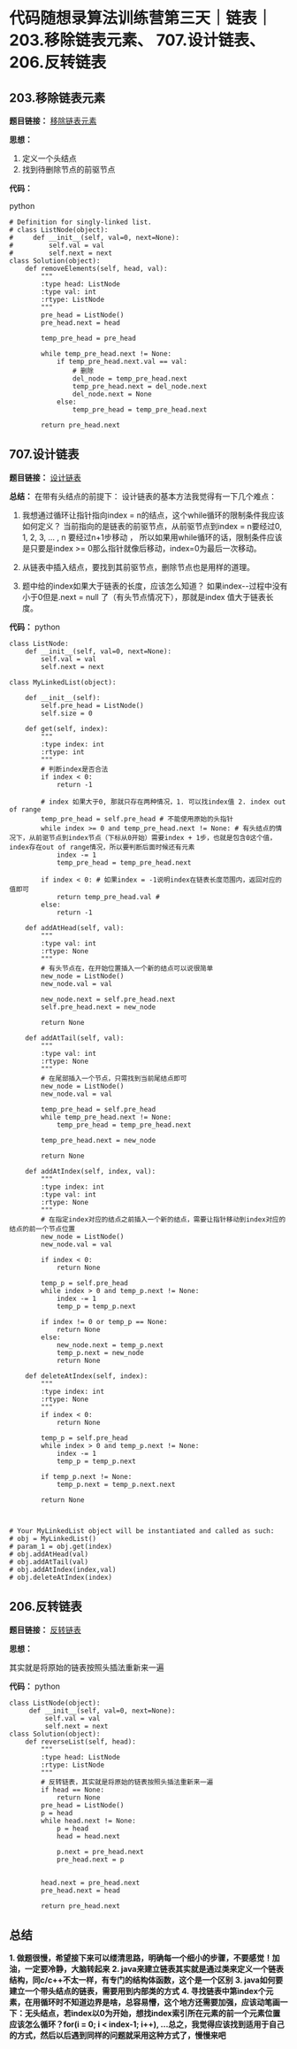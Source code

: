 ﻿# 代码随想录算法训练营第三天｜链表｜ 203.移除链表元素、 707.设计链表、206.反转链表
## 203.移除链表元素
**题目链接：** [移除链表元素](https://leetcode.cn/problems/remove-linked-list-elements/)

**思想：**

1. 定义一个头结点
2. 找到待删除节点的前驱节点

**代码：**

python
```
# Definition for singly-linked list.
# class ListNode(object):
#     def __init__(self, val=0, next=None):
#         self.val = val
#         self.next = next
class Solution(object):
    def removeElements(self, head, val):
        """
        :type head: ListNode
        :type val: int
        :rtype: ListNode
        """
        pre_head = ListNode()
        pre_head.next = head

        temp_pre_head = pre_head

        while temp_pre_head.next != None:
            if temp_pre_head.next.val == val:
                # 删除
                del_node = temp_pre_head.next
                temp_pre_head.next = del_node.next
                del_node.next = None
            else:
                temp_pre_head = temp_pre_head.next
        
        return pre_head.next
```
## 707.设计链表
**题目链接：** [设计链表](https://leetcode.cn/problems/design-linked-list/description/)

**总结：**
在带有头结点的前提下：
设计链表的基本方法我觉得有一下几个难点：
1. 我想通过循环让指针指向index = n的结点，这个while循环的限制条件我应该如何定义？
当前指向的是链表的前驱节点，从前驱节点到index = n要经过0, 1, 2, 3, ... , n 要经过n+1步移动 ， 所以如果用while循环的话，限制条件应该是只要是index >= 0那么指针就像后移动，index=0为最后一次移动。


2. 从链表中插入结点，要找到其前驱节点，删除节点也是用样的道理。

3. 题中给的index如果大于链表的长度，应该怎么知道？
如果index--过程中没有小于0但是.next = null 了（有头节点情况下），那就是index 值大于链表长度。

**代码：**
python
```
class ListNode:
    def __init__(self, val=0, next=None):
        self.val = val
        self.next = next
        
class MyLinkedList(object):

    def __init__(self):
        self.pre_head = ListNode()
        self.size = 0

    def get(self, index):
        """
        :type index: int
        :rtype: int
        """
        # 判断index是否合法
        if index < 0:
            return -1
        
        # index 如果大于0, 那就只存在两种情况，1. 可以找index值 2. index out of range
        temp_pre_head = self.pre_head # 不能使用原始的头指针
        while index >= 0 and temp_pre_head.next != None: # 有头结点的情况下，从前驱节点到index节点（下标从0开始）需要index + 1步，也就是包含0这个值，index存在out of range情况，所以要判断后面时候还有元素
            index -= 1
            temp_pre_head = temp_pre_head.next
        
        if index < 0: # 如果index = -1说明index在链表长度范围内，返回对应的值即可
            return temp_pre_head.val # 
        else:
            return -1

    def addAtHead(self, val):
        """
        :type val: int
        :rtype: None
        """
		# 有头节点在，在开始位置插入一个新的结点可以说很简单
        new_node = ListNode()
        new_node.val = val
        
        new_node.next = self.pre_head.next
        self.pre_head.next = new_node

        return None
	
    def addAtTail(self, val):
        """
        :type val: int
        :rtype: None
        """
        # 在尾部插入一个节点，只需找到当前尾结点即可
        new_node = ListNode()
        new_node.val = val

        temp_pre_head = self.pre_head
        while temp_pre_head.next != None:
            temp_pre_head = temp_pre_head.next
        
        temp_pre_head.next = new_node

        return None

    def addAtIndex(self, index, val):
        """
        :type index: int
        :type val: int
        :rtype: None
        """
        # 在指定index对应的结点之前插入一个新的结点，需要让指针移动到index对应的结点的前一个节点位置
        new_node = ListNode()
        new_node.val = val

        if index < 0:
            return None
        
        temp_p = self.pre_head
        while index > 0 and temp_p.next != None:
            index -= 1
            temp_p = temp_p.next

        if index != 0 or temp_p == None:
            return None
        else:
            new_node.next = temp_p.next
            temp_p.next = new_node
            return None

    def deleteAtIndex(self, index):
        """
        :type index: int
        :rtype: None
        """
        if index < 0:
            return None
        
        temp_p = self.pre_head
        while index > 0 and temp_p.next != None:
            index -= 1
            temp_p = temp_p.next
        
        if temp_p.next != None:
            temp_p.next = temp_p.next.next

        return None



# Your MyLinkedList object will be instantiated and called as such:
# obj = MyLinkedList()
# param_1 = obj.get(index)
# obj.addAtHead(val)
# obj.addAtTail(val)
# obj.addAtIndex(index,val)
# obj.deleteAtIndex(index)
```
## 206.反转链表
**题目链接：** [反转链表](https://leetcode.cn/problems/reverse-linked-list/description/)

**思想：**

其实就是将原始的链表按照头插法重新来一遍

**代码：**
python
```# Definition for singly-linked list.
class ListNode(object):
     def __init__(self, val=0, next=None):
         self.val = val
         self.next = next
class Solution(object):
    def reverseList(self, head):
        """
        :type head: ListNode
        :rtype: ListNode
        """
        # 反转链表，其实就是将原始的链表按照头插法重新来一遍
        if head == None:
            return None
        pre_head = ListNode()
        p = head
        while head.next != None:
            p = head
            head = head.next

            p.next = pre_head.next
            pre_head.next = p

        
        head.next = pre_head.next
        pre_head.next = head

        return pre_head.next
```

## 总结
**1. 做题很慢，希望接下来可以缕清思路，明确每一个细小的步骤，不要感觉！加油，一定要冷静，大脑转起来**
**2. java来建立链表其实就是通过类来定义一个链表结构，同c/c++不太一样，有专门的结构体函数，这个是一个区别**
**3. java如何要建立一个带头结点的链表，需要用到内部类的方式**
**4. 寻找链表中第index个元素，在用循环时不知道边界是啥，总容易懵，这个地方还需要加强，应该动笔画一下：无头结点，若index以0为开始，想找index索引所在元素的前一个元素位置应该怎么循环？for(i = 0; i < index-1; i++), ...总之，我觉得应该找到适用于自己的方式，然后以后遇到同样的问题就采用这种方式了，慢慢来吧**

